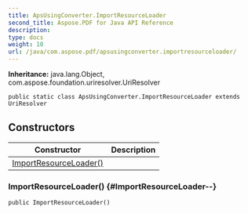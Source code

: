 ```yaml
---
title: ApsUsingConverter.ImportResourceLoader
second_title: Aspose.PDF for Java API Reference
description: 
type: docs
weight: 10
url: /java/com.aspose.pdf/apsusingconverter.importresourceloader/
---
```

**Inheritance:**
java.lang.Object, com.aspose.foundation.uriresolver.UriResolver
```
public static class ApsUsingConverter.ImportResourceLoader extends UriResolver
```
## Constructors

| Constructor | Description |
| --- | --- |
| [ImportResourceLoader()](#ImportResourceLoader--) |  |
### ImportResourceLoader() {#ImportResourceLoader--}
```
public ImportResourceLoader()
```


